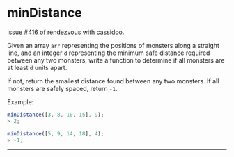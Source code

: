 # minDistance

[issue #416 of rendezvous with cassidoo.](https://buttondown.com/cassidoo/archive/you-pray-for-rain-you-gotta-deal-with-the-mud-too/)

Given an array `arr` representing the positions of monsters along a
straight line, and an integer `d` representing the minimum safe distance
required between any two monsters, write a function to determine
if all monsters are at least `d` units apart.

If not, return the smallest distance found between any two monsters.
If all monsters are safely spaced, return `-1`.

Example:

```ts
minDistance([3, 8, 10, 15], 9);
> 2;

minDistance([5, 9, 14, 18], 4);
> -1;
```

---

<!-- [Solution Playground](https://tsplay.dev/NBOPpm) -->
